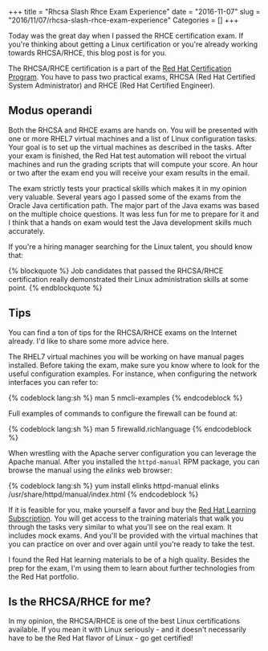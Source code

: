 +++
title = "Rhcsa Slash Rhce Exam Experience"
date = "2016-11-07"
slug = "2016/11/07/rhcsa-slash-rhce-exam-experience"
Categories = []
+++

Today was the great day when I passed the RHCE certification exam. If you're thinking about getting a Linux certification or you're already working towards RHCSA/RHCE, this blog post is for you.

<!-- more -->

The RHCSA/RHCE certification is a part of the [Red Hat Certification Program](https://en.wikipedia.org/wiki/Red_Hat_Certification_Program). You have to pass two practical exams, RHCSA (Red Hat Certified System Administrator) and RHCE (Red Hat Certified Engineer).

## Modus operandi

Both the RHCSA and RHCE exams are hands on. You will be presented with one or more RHEL7 virtual machines and a list of Linux configuration tasks. Your goal is to set up the virtual machines as described in the tasks. After your exam is finished, the Red Hat test automation will reboot the virtual machines and run the grading scripts that will compute your score. An hour or two after the exam end you will receive your exam results in the email.

The exam strictly tests your practical skills which makes it in my opinion very valuable. Several years ago I passed some of the exams from the Oracle Java certification path. The major part of the Java exams was based on the multiple choice questions. It was less fun for me to prepare for it and I think that a hands on exam would test the Java development skills much accurately.

If you're a hiring manager searching for the Linux talent, you should know that:

{% blockquote %}
Job candidates that passed the RHCSA/RHCE certification really demonstrated their Linux administration skills at some point.
{% endblockquote %}

## Tips

You can find a ton of tips for the RHCSA/RHCE exams on the Internet already. I'd like to share some more advice here.

The RHEL7 virtual machines you will be working on have manual pages installed. Before taking the exam, make sure you know where to look for the useful configuration examples. For instance, when configuring the network interfaces you can refer to:

{% codeblock lang:sh %}
man 5 nmcli-examples
{% endcodeblock %}

Full examples of commands to configure the firewall can be found at:

{% codeblock lang:sh %}
man 5 firewalld.richlanguage
{% endcodeblock %}

When wrestling with the Apache server configuration you can leverage the Apache manual. After you installed the `httpd-manual` RPM package, you can browse the manual using the *elinks* web browser:

{% codeblock lang:sh %}
yum install elinks httpd-manual
elinks /usr/share/httpd/manual/index.html
{% endcodeblock %}

If it is feasible for you, make yourself a favor and buy the [Red Hat Learning Subscription](https://www.redhat.com/en/services/training/learning-subscription). You will get access to the training materials that walk you through the tasks very similar to what you'll see on the real exam. It includes mock exams. And you'll be provided with the virtual machines that you can practice on over and over again until you're ready to take the test.

I found the Red Hat learning materials to be of a high quality. Besides the prep for the exam, I'm using them to learn about further technologies from the Red Hat portfolio.

## Is the RHCSA/RHCE for me?

In my opinion, the RHCSA/RHCE is one of the best Linux certifications available. If you mean it with Linux seriously - and it doesn't necessarily have to be the Red Hat flavor of Linux - go get certified!
